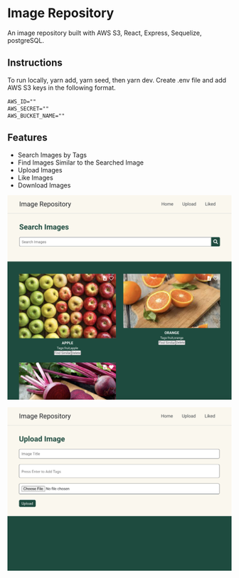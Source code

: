 # Image Repository

An image repository built with AWS S3, React, Express, Sequelize, postgreSQL.

## Instructions

To run locally, yarn add, yarn seed, then yarn dev. Create .env file and add AWS S3 keys in the following format.

```
AWS_ID=""
AWS_SECRET=""
AWS_BUCKET_NAME=""
```

## Features

- Search Images by Tags
- Find Images Similar to the Searched Image
- Upload Images
- Like Images
- Download Images

![Screenshot](./client/public/Home.png)
 
![Screenshot](./client/public/Upload.png)
